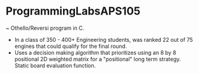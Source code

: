 # ProgrammingLabsAPS105
~ Othello/Reversi program in C.
- In a class of 350 - 400+ Engineering students, was ranked 22 out of 75 engines that could qualify for the final round.
- Uses a decision making algorithm that prioritizes using an 8 by 8 positional 2D weighted matrix for a "positional" long term strategy. Static board evaluation function.
